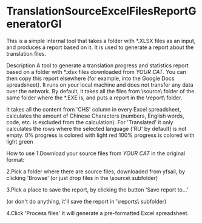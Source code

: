 # TranslationSourceExcelFilesReportGeneratorGI

This is a simple internal tool that takes a folder with *.XLSX files as an input, and produces a report based on it.
It is used to generate a report about the translation files.

Description
A tool to generate a translation progress and statistics report based on a folder with *.xlsx files downloaded from *YOUR CAT*. You can then copy this report elsewhere (for example, into the Google Docs spreadsheet).
It runs on your local machine and does not transfer any data over the network.
By default, it takes all the files from \source\ folder of the same folder where the *.EXE is, and puts a report in the \report\ folder.

It takes all the content from 'CHS' column in every Excel spreadsheet, calculates the amount of Chinese Characters (numbers, English words, code, etc. is excluded from the calculation).
For 'Translated' it only calculates the rows where the selected language ('RU' by default) is not empty.
0% progress is colored with light red
100% progress is colored with light green

How to use
1.Download your source files from *YOUR CAT* in the original format:

2.Pick a folder where there are source files, downloaded from yfsail, by clicking 'Browse'
(or just drop files in the \source\ subfolder)

3.Pick a place to save the report, by clicking the button 'Save report to...'

(or don't do anything, it'll save the report in '\reports\ subfolder)

4.Click 'Process files'
It will generate a pre-formatted Excel spreadsheet.

